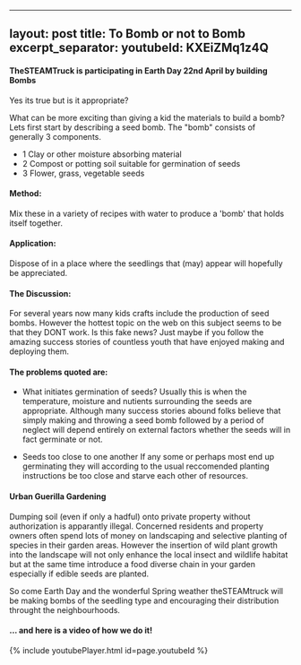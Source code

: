 

---
layout: post
title: To Bomb or not to Bomb
excerpt_separator: <!--more-->
youtubeId: KXEiZMq1z4Q
---

#### TheSTEAMTruck is participating in Earth Day 22nd April by building Bombs

Yes its true but is it appropriate?

What can be more exciting than giving a kid the materials to build a bomb? 
Lets first start by describing a seed bomb.
The "bomb" consists of generally 3 components.
* 1 Clay or other moisture absorbing material
* 2 Compost or potting soil suitable for germination of seeds
* 3 Flower, grass, vegetable seeds
<!--more-->
#### Method:
Mix these in a variety of recipes with water to produce a 'bomb' that holds itself together.

#### Application:
Dispose of in a place where the seedlings that (may) appear will hopefully be appreciated.

#### The Discussion:
For several years now many kids crafts include the production of seed bombs.
However the hottest topic on the web on this subject seems to be that they DONT work.
Is this fake news? Just maybe if you follow the amazing success stories of countless youth that have enjoyed making and deploying them.

#### The problems quoted are:
* What initiates germination of seeds?
Usually this is when the temperature, moisture and nutients surrounding the seeds are appropriate.
Although many success stories abound folks believe that simply making and throwing a seed bomb followed by a period of neglect will depend entirely on external factors whether the seeds will in fact germinate or not.

* Seeds too close to one another
If any some or perhaps most end up germinating they will according to the usual reccomended planting instructions be too close and starve each other of resources.

#### Urban Guerilla Gardening
Dumping soil (even if only a hadful) onto private property without authorization is apparantly illegal.
Concerned residents and property owners often spend lots of money on landscaping and selective planting of species in their garden areas.
However the insertion of wild plant growth into the landscape will not only enhance the local insect and wildlife habitat but at the same time introduce a food diverse chain in your garden especially if edible seeds are planted.

So come Earth Day and the wonderful Spring weather theSTEAMtruck will be making bombs of the seedling type and encouraging their distribution throught the neighbourhoods.

#### ... and here is a video of how we do it!

{% include youtubePlayer.html id=page.youtubeId %}
